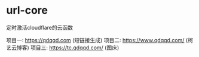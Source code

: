 # url-core
定时激活cloudflare的云函数

项目一: https://qdqqd.com (短链接生成)
项目二: https://www.qdqqd.com/ (柯艺云博客)
项目三: https://tc.qdqqd.com/ (图床)
